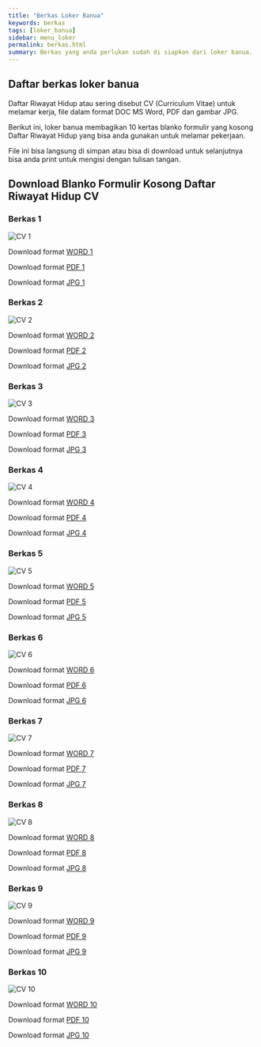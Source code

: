 ```yaml
---
title: "Berkas Loker Banua"
keywords: berkas
tags: [loker_banua]
sidebar: menu_loker
permalink: berkas.html
summary: Berkas yang anda perlukan sudah di siapkan dari loker banua.
---
```


## Daftar berkas loker banua

Daftar Riwayat Hidup atau sering disebut CV (Curriculum Vitae) untuk melamar kerja, file dalam format DOC MS Word, PDF dan gambar JPG.

Berikut ini, loker banua membagikan 10 kertas blanko formulir yang kosong Daftar Riwayat Hidup yang bisa anda gunakan untuk melamar pekerjaan.

File ini bisa langsung di simpan atau bisa di download untuk selanjutnya bisa anda print untuk mengisi dengan tulisan tangan.

## Download Blanko Formulir Kosong Daftar Riwayat Hidup CV

### Berkas 1

![CV 1](/images/cv1.png)

Download format [WORD 1](/word/cv1.jpg)

Download format [PDF 1](/pdf/cv1.jpg)

Download format [JPG 1](/images/cv1.jpg)

### Berkas 2

![CV 2](/images/cv2.png)

Download format [WORD 2](/word/cv2.jpg)

Download format [PDF 2](/pdf/cv2.jpg)

Download format [JPG 2](/images/cv2.jpg)

### Berkas 3

![CV 3](/images/cv3.png)

Download format [WORD 3](/word/cv3.jpg)

Download format [PDF 3](/pdf/cv3.jpg)

Download format [JPG 3](/images/cv3.jpg)

### Berkas 4

![CV 4](/images/cv4.png)

Download format [WORD 4](/word/cv4.jpg)

Download format [PDF 4](/pdf/cv4.jpg)

Download format [JPG 4](/images/cv4.jpg)

### Berkas 5

![CV 5](/images/cv5.png)

Download format [WORD 5](/word/cv5.jpg)

Download format [PDF 5](/pdf/cv5.jpg)

Download format [JPG 5](/images/cv5.jpg)

### Berkas 6

![CV 6](/images/cv6.png)

Download format [WORD 6](/word/cv6.jpg)

Download format [PDF 6](/pdf/cv6.jpg)

Download format [JPG 6](/images/cv6.jpg)

### Berkas 7

![CV 7](/images/cv7.png)

Download format [WORD 7](/word/cv7.jpg)

Download format [PDF 7](/pdf/cv7.jpg)

Download format [JPG 7](/images/cv7.jpg)

### Berkas 8

![CV 8](/images/cv8.png)

Download format [WORD 8](/word/cv8.jpg)

Download format [PDF 8](/pdf/cv8.jpg)

Download format [JPG 8](/images/cv8.jpg)

### Berkas 9

![CV 9](/images/cv9.png)

Download format [WORD 9](/word/cv9.jpg)

Download format [PDF 9](/pdf/cv9.jpg)

Download format [JPG 9](/images/cv9.jpg)

### Berkas 10

![CV 10](/images/cv10.png)

Download format [WORD 10](/word/cv10.jpg)

Download format [PDF 10](/pdf/cv10.jpg)

Download format [JPG 10](/images/cv10.jpg)
